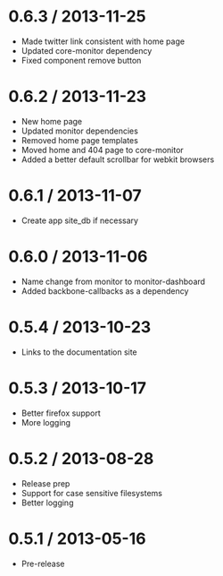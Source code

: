 0.6.3 / 2013-11-25
==================

  * Made twitter link consistent with home page
  * Updated core-monitor dependency
  * Fixed component remove button

0.6.2 / 2013-11-23
==================

  * New home page
  * Updated monitor dependencies
  * Removed home page templates
  * Moved home and 404 page to core-monitor
  * Added a better default scrollbar for webkit browsers

0.6.1 / 2013-11-07
==================

  * Create app site_db if necessary

0.6.0 / 2013-11-06
==================

  * Name change from monitor to monitor-dashboard
  * Added backbone-callbacks as a dependency

0.5.4 / 2013-10-23
==================

  * Links to the documentation site

0.5.3 / 2013-10-17
==================

  * Better firefox support
  * More logging

0.5.2 / 2013-08-28
==================

  * Release prep
  * Support for case sensitive filesystems
  * Better logging

0.5.1 / 2013-05-16
==================

  * Pre-release
